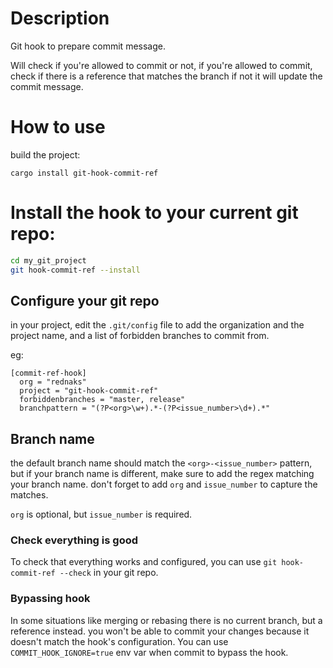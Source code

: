 # Description
Git hook to prepare commit message.

Will check if you're allowed to commit or not, if you're allowed to commit, check if there is a reference that matches the branch
if not it will update the commit message.

# How to use

build the project:
```
cargo install git-hook-commit-ref
```

# Install the hook to your current git repo:
```sh
cd my_git_project
git hook-commit-ref --install
```
## Configure your git repo

in your project, edit the `.git/config` file to add the organization and the project name, and a list of forbidden branches to commit from.

eg:

```
[commit-ref-hook]
  org = "rednaks"
  project = "git-hook-commit-ref"
  forbiddenbranches = "master, release"
  branchpattern = "(?P<org>\w+).*-(?P<issue_number>\d+).*"
```

## Branch name
the default branch name should match the `<org>-<issue_number>` pattern, but if your branch name is different, make sure to add the regex matching your branch name.
don't forget to add `org` and `issue_number` to capture the matches.

`org` is optional, but `issue_number` is required.

### Check everything is good
To check that everything works and configured, you can use `git hook-commit-ref --check` in your git repo.


### Bypassing hook
In some situations like merging or rebasing there is no current branch, but a reference instead. you won't be able to commit your changes because it doesn't match the hook's configuration.
You can use `COMMIT_HOOK_IGNORE=true` env var when commit to bypass the hook.
